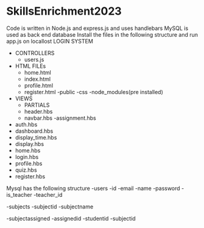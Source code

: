 # SkillsEnrichment2023
Code is written in Node.js and express.js and uses handlebars
MySQL is used as back end database
Install the files in the following structure and run app.js on locallost
LOGIN SYSTEM
  - CONTROLLERS
    - users.js
  - HTML FILEs
    - home.html
    - index.html
    - profile.html
    - register.html
  -public
    -css
   -node_modules(pre installed)
  - VIEWS
    - PARTIALS
     - header.hbs
     - navbar.hbs
     -assignment.hbs
  - auth.hbs
  - dashboard.hbs
  - display_time.hbs
  - display.hbs
 -  home.hbs
 -  login.hbs
  - profile.hbs
  - quiz.hbs
  - register.hbs
   
   
  Mysql has the following structure
  -users
    -id
    -email
    -name
    -password
    -is_teacher
    -teacher_id
    
   -subjects
    -subjectid
    -subjectname
    
   -subjectassigned
    -assignedid
    -studentid
    -subjectid
